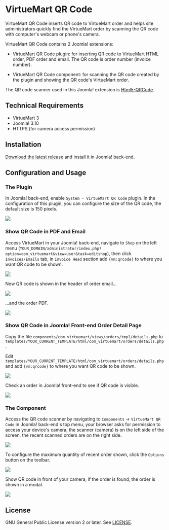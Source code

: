 # VirtueMart QR Code

VirtueMart QR Code inserts QR code to VirtueMart order and helps site administrators quickly find the VirtueMart order by scanning the QR code with computer's webcam or phone's camera.

VirtueMart QR Code contains 2 Joomla! extensions:

- VirtueMart QR Code plugin: for inserting QR code to VirtueMart HTML order, PDF order and email. The QR code is order number (invoice number).

- VirtueMart QR Code component: for scanning the QR code created by the plugin and showing the QR code's VirtueMart order.

The QR code scanner used in this Joomla! extension is [Html5-QRCode](https://github.com/mebjas/html5-qrcode).

## Technical Requirements

- VirtueMart 3
- Joomla! 3.10
- HTTPS (for camera access permission)

## Installation

[Download the latest release](https://github.com/cmextension/vmqrcode/releases/) and install it in Joomla! back-end.

## Configuration and Usage

### The Plugin

In Joomla! back-end, enable `System - VirtueMart QR Code` plugin. In the configuration of this plugin, you can configure the size of the QR code, the default size is 150 pixels.

![](screenshots/vmqrcode-guide-plugin.png)

### Show QR Code in PDF and Email

Access VirtueMart in your Joomla! back-end, navigate to `Shop` on the left menu (`YOUR_DOMAIN/administrator/index.php?option=com_virtuemart&view=user&task=editshop`), then click `Invoices/Emails` tab, in `Invoice Head` section add `{vm:qrcode}` to where you want QR code to be shown.

![](screenshots/vmqrcode-guide-invoice-head.png)

Now QR code is shown in the header of order email...

![](screenshots/vmqrcode-guide-email.png)

...and the order PDF.

![](screenshots/vmqrcode-guide-pdf.png)

### Show QR Code in Joomla! Front-end Order Detail Page

Copy the file `components/com_virtuemart/views/orders/tmpl/details.php` to `templates/YOUR_CURRENT_TEMPLATE/html/com_virtuemart/orders/details.php`.

Edit `templates/YOUR_CURRENT_TEMPLATE/html/com_virtuemart/orders/details.php` and add `{vm:qrcode}` to where you want QR code to be shown.

![](screenshots/vmqrcode-guide-override.png)

Check an order in Joomla! front-end to see if QR code is visible.

![](screenshots/vmqrcode-guide-order.png)

### The Component

Access the QR code scanner by navigating to `Components` ->  `VirtueMart QR Code` in Joomla! back-end's top menu, your browser asks for permission to access your device's camera, the scanner (camera) is on the left side of the screen, the recent scanned orders are on the right side.

![](screenshots/vmqrcode-guide-scanner.png)

To configure the maximum quantity of recent order shown, click the `Options` button on the toolbar.

![](screenshots/vmqrcode-guide-component.png)

Show QR code in front of your camera, if the order is found, the order is shown in a modal.

![](screenshots/vmqrcode-guide-modal.png)



## License

GNU General Public License version 2 or later. See [LICENSE](LICENSE).
